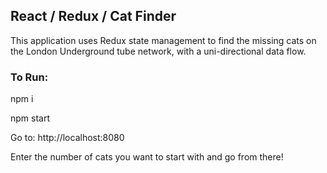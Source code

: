 ## React / Redux / Cat Finder

This application uses Redux state management to find the missing cats on the London Underground tube network,
with a uni-directional data flow.

### To Run:
npm i

npm start

Go to:
http://localhost:8080

Enter the number of cats you want to start with and go from there!
